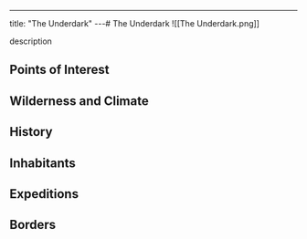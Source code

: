 ---
title: "The Underdark"
---# The Underdark
![[The Underdark.png]]

description

## Points of Interest

## Wilderness and Climate

## History

## Inhabitants

## Expeditions

## Borders